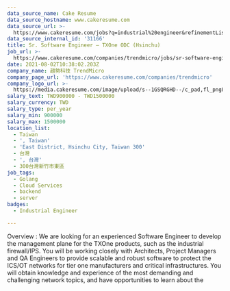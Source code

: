 ```yaml
---
data_source_name: Cake Resume
data_source_hostname: www.cakeresume.com
data_source_url: >-
  https://www.cakeresume.com/jobs?q=industrial%20engineer&refinementList%5Blang_name%5D%5B0%5D=English&refinementList%5Bsalary_type%5D=per_year
data_source_internal_id: '31166'
title: Sr. Software Engineer – TXOne ODC (Hsinchu)
job_url: >-
  https://www.cakeresume.com/companies/trendmicro/jobs/sr-software-engineer-txone-odc-hsinchu
date: 2021-08-02T10:38:02.203Z
company_name: 趨勢科技 TrendMicro
company_page_url: 'https://www.cakeresume.com/companies/trendmicro'
company_logo_url: >-
  https://media.cakeresume.com/image/upload/s--1GSQRGHD--/c_pad,fl_png8,h_200,w_200/v1536046772/i1wwlco86slotrkxcujd.png
salary_text: TWD900000 - TWD1500000
salary_currency: TWD
salary_type: per_year
salary_min: 900000
salary_max: 1500000
location_list:
  - Taiwan
  - ', Taiwan'
  - 'East District, Hsinchu City, Taiwan 300'
  - 台灣
  - ', 台灣'
  - 300台灣新竹市東區
job_tags:
  - Golang
  - Cloud Services
  - backend
  - server
badges:
  - Industrial Engineer

---
```


Overview : We are looking for an experienced Software Engineer to develop the management plane for the TXOne products, such as the industrial firewall/IPS. You will be working closely with Architects, Project Managers and QA Engineers to provide scalable and robust software to protect the ICS/OT networks for tier one manufacturers and critical infrastructures. You will obtain knowledge and experience of the most demanding and challenging network topics, and have opportunities to learn about the 